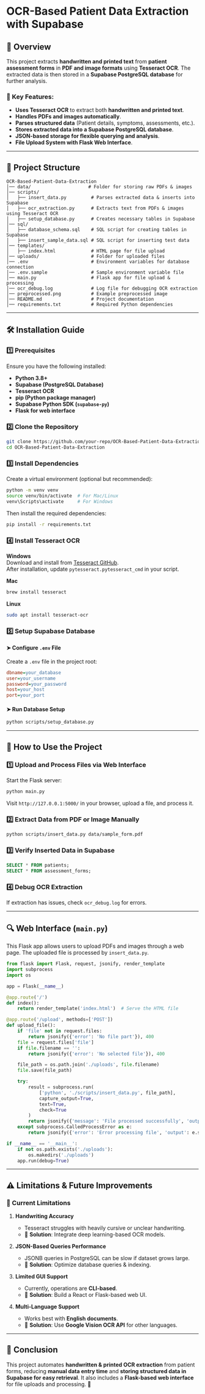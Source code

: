 # OCR-Based Patient Data Extraction with Supabase

## 📌 Overview

This project extracts **handwritten and printed text** from **patient assessment forms** in **PDF and image formats** using **Tesseract OCR**. The extracted data is then stored in a **Supabase PostgreSQL database** for further analysis.

### 🔮 Key Features:
- **Uses Tesseract OCR** to extract both **handwritten and printed text**.
- **Handles PDFs and images automatically**.
- **Parses structured data** (Patient details, symptoms, assessments, etc.).
- **Stores extracted data into a Supabase PostgreSQL database**.
- **JSON-based storage for flexible querying and analysis**.
- **File Upload System with Flask Web Interface**.

---

## 📂 Project Structure

```
OCR-Based-Patient-Data-Extraction
│── data/                     # Folder for storing raw PDFs & images
│── scripts/
│   ├── insert_data.py         # Parses extracted data & inserts into Supabase
│   ├── ocr_extraction.py      # Extracts text from PDFs & images using Tesseract OCR
│   ├── setup_database.py      # Creates necessary tables in Supabase
│── sql/
│   ├── database_schema.sql    # SQL script for creating tables in Supabase
│   ├── insert_sample_data.sql # SQL script for inserting test data
│── templates/
│   ├── index.html             # HTML page for file upload
│── uploads/                   # Folder for uploaded files
│── .env                       # Environment variables for database connection
│── .env.sample                # Sample environment variable file
│── main.py                    # Flask app for file upload & processing
│── ocr_debug.log              # Log file for debugging OCR extraction
│── preprocessed.png           # Example preprocessed image
│── README.md                  # Project documentation
│── requirements.txt           # Required Python dependencies
```

---

## 🛠 Installation Guide

### **1️⃣ Prerequisites**
Ensure you have the following installed:

- **Python 3.8+**
- **Supabase (PostgreSQL Database)**
- **Tesseract OCR**
- **pip (Python package manager)**
- **Supabase Python SDK (`supabase-py`)**
- **Flask for web interface**

### **2️⃣ Clone the Repository**
```bash
git clone https://github.com/your-repo/OCR-Based-Patient-Data-Extraction.git
cd OCR-Based-Patient-Data-Extraction
```

### **3️⃣ Install Dependencies**
Create a virtual environment (optional but recommended):

```bash
python -m venv venv
source venv/bin/activate  # For Mac/Linux
venv\Scripts\activate     # For Windows
```

Then install the required dependencies:

```bash
pip install -r requirements.txt
```

### **4️⃣ Install Tesseract OCR**
**Windows**  
Download and install from [Tesseract GitHub](https://github.com/UB-Mannheim/tesseract/wiki).  
After installation, update `pytesseract.pytesseract_cmd` in your script.

**Mac**  
```bash
brew install tesseract
```

**Linux**  
```bash
sudo apt install tesseract-ocr
```

### **5️⃣ Setup Supabase Database**
#### **➤ Configure `.env` File**
Create a `.env` file in the project root:

```ini
dbname=your_database
user=your_username
password=your_password
host=your_host
port=your_port
```

#### **➤ Run Database Setup**
```bash
python scripts/setup_database.py
```

---

## 🚀 How to Use the Project

### **1️⃣ Upload and Process Files via Web Interface**
Start the Flask server:
```bash
python main.py
```
Visit `http://127.0.0.1:5000/` in your browser, upload a file, and process it.

### **2️⃣ Extract Data from PDF or Image Manually**
```bash
python scripts/insert_data.py data/sample_form.pdf
```

### **3️⃣ Verify Inserted Data in Supabase**
```sql
SELECT * FROM patients;
SELECT * FROM assessment_forms;
```

### **4️⃣ Debug OCR Extraction**
If extraction has issues, check `ocr_debug.log` for errors.

---

## 🔍 Web Interface (`main.py`)
This Flask app allows users to upload PDFs and images through a web page. The uploaded file is processed by `insert_data.py`.

```python
from flask import Flask, request, jsonify, render_template
import subprocess
import os

app = Flask(__name__)

@app.route('/')
def index():
    return render_template('index.html')  # Serve the HTML file

@app.route('/upload', methods=['POST'])
def upload_file():
    if 'file' not in request.files:
        return jsonify({'error': 'No file part'}), 400
    file = request.files['file']
    if file.filename == '':
        return jsonify({'error': 'No selected file'}), 400

    file_path = os.path.join('./uploads', file.filename)
    file.save(file_path)

    try:
        result = subprocess.run(
            ['python', './scripts/insert_data.py', file_path],
            capture_output=True,
            text=True,
            check=True
        )
        return jsonify({'message': 'File processed successfully', 'output': result.stdout}), 200
    except subprocess.CalledProcessError as e:
        return jsonify({'error': 'Error processing file', 'output': e.stderr}), 500

if __name__ == '__main__':
    if not os.path.exists('./uploads'):
        os.makedirs('./uploads')
    app.run(debug=True)
```

---

## ⚠️ Limitations & Future Improvements

### 🔴 Current Limitations
1. **Handwriting Accuracy**  
   - Tesseract struggles with heavily cursive or unclear handwriting.  
   - 📌 **Solution**: Integrate deep learning-based OCR models.

2. **JSON-Based Queries Performance**  
   - JSONB queries in PostgreSQL can be slow if dataset grows large.  
   - 📌 **Solution**: Optimize database queries & indexing.

3. **Limited GUI Support**  
   - Currently, operations are **CLI-based**.  
   - 📌 **Solution**: Build a React or Flask-based web UI.

4. **Multi-Language Support**  
   - Works best with **English documents**.  
   - 📌 **Solution**: Use **Google Vision OCR API** for other languages.

---

## 🎯 Conclusion
This project automates **handwritten & printed OCR extraction** from patient forms, reducing **manual data entry time** and **storing structured data in Supabase for easy retrieval**. It also includes a **Flask-based web interface** for file uploads and processing. 🚀

